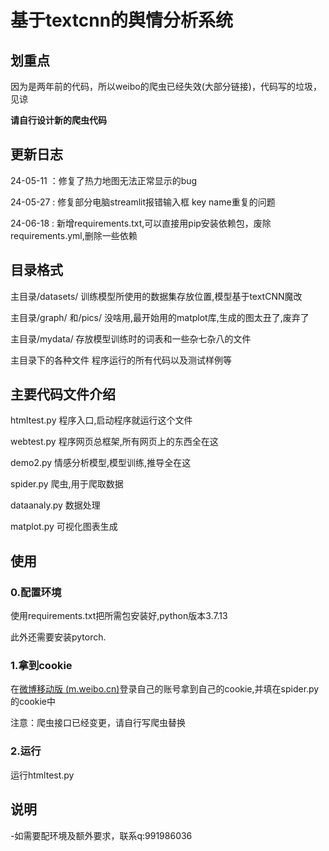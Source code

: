 # 基于textcnn的舆情分析系统
## 划重点
因为是两年前的代码，所以weibo的爬虫已经失效(大部分链接)，代码写的垃圾，见谅

**请自行设计新的爬虫代码**

## 更新日志
24-05-11 ：修复了热力地图无法正常显示的bug

24-05-27 : 修复部分电脑streamlit报错输入框 key name重复的问题

24-06-18 : 新增requirements.txt,可以直接用pip安装依赖包，废除requirements.yml,删除一些依赖

## 目录格式

主目录/datasets/		训练模型所使用的数据集存放位置,模型基于textCNN魔改

主目录/graph/	和/pics/			没啥用,最开始用的matplot库,生成的图太丑了,废弃了

主目录/mydata/		存放模型训练时的词表和一些杂七杂八的文件

主目录下的各种文件	程序运行的所有代码以及测试样例等



## 主要代码文件介绍

htmltest.py	程序入口,启动程序就运行这个文件

webtest.py	 程序网页总框架,所有网页上的东西全在这

demo2.py	   情感分析模型,模型训练,推导全在这

spider.py		爬虫,用于爬取数据

dataanaly.py  数据处理

matplot.py	 可视化图表生成





## 使用

### 0.配置环境

使用requirements.txt把所需包安装好,python版本3.7.13

此外还需要安装pytorch.

### 1.拿到cookie

在[微博移动版 (m.weibo.cn)](https://m.weibo.cn/)登录自己的账号拿到自己的cookie,并填在spider.py的cookie中

注意：爬虫接口已经变更，请自行写爬虫替换

### 2.运行

运行htmltest.py



## 说明
-如需要配环境及额外要求，联系q:991986036

